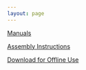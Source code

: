 ```yaml
---
layout: page
---
```


[Manuals](./manuals)

[Assembly Instructions](./assembly)

[Download for Offline Use]()
